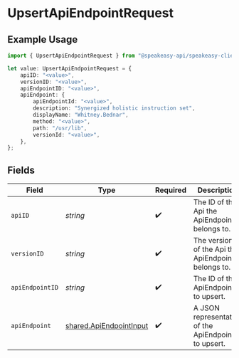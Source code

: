 # UpsertApiEndpointRequest

## Example Usage

```typescript
import { UpsertApiEndpointRequest } from "@speakeasy-api/speakeasy-client-sdk-typescript/sdk/models/operations";

let value: UpsertApiEndpointRequest = {
    apiID: "<value>",
    versionID: "<value>",
    apiEndpointID: "<value>",
    apiEndpoint: {
        apiEndpointId: "<value>",
        description: "Synergized holistic instruction set",
        displayName: "Whitney.Bednar",
        method: "<value>",
        path: "/usr/lib",
        versionId: "<value>",
    },
};
```

## Fields

| Field                                                                     | Type                                                                      | Required                                                                  | Description                                                               |
| ------------------------------------------------------------------------- | ------------------------------------------------------------------------- | ------------------------------------------------------------------------- | ------------------------------------------------------------------------- |
| `apiID`                                                                   | *string*                                                                  | :heavy_check_mark:                                                        | The ID of the Api the ApiEndpoint belongs to.                             |
| `versionID`                                                               | *string*                                                                  | :heavy_check_mark:                                                        | The version ID of the Api the ApiEndpoint belongs to.                     |
| `apiEndpointID`                                                           | *string*                                                                  | :heavy_check_mark:                                                        | The ID of the ApiEndpoint to upsert.                                      |
| `apiEndpoint`                                                             | [shared.ApiEndpointInput](../../../sdk/models/shared/apiendpointinput.md) | :heavy_check_mark:                                                        | A JSON representation of the ApiEndpoint to upsert.                       |